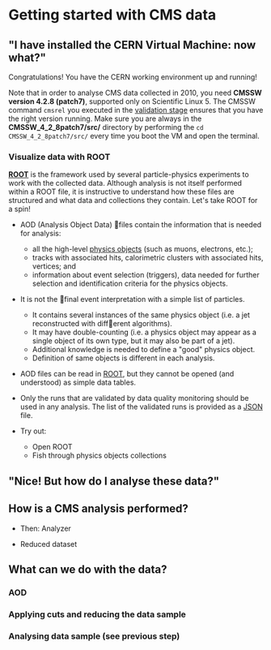 # Getting started with CMS data

## "I have installed the CERN Virtual Machine: now what?"

Congratulations! You have the CERN working environment up and running!

Note that in order to analyse CMS data collected in 2010, you need **CMSSW version 4.2.8 (patch7)**, supported only on Scientific Linux 5. The CMSSW command `cmsrel` you executed in the [validation stage](http://open-data.cern.ch/data/VMs#validate) ensures that you have the right version running. Make sure you are always in the **CMSSW_4_2_8patch7/src/** directory by performing the `cd CMSSW_4_2_8patch7/src/` every time you boot the VM and open the terminal.

### Visualize data with ROOT

**[ROOT](http://root.cern.ch)** is the framework used by several particle-physics experiments to work with the collected data. Although analysis is not itself performed within a ROOT file, it is instructive to understand how these files are structured and what data and collections they contain. Let's take ROOT for a spin!

* AOD (Analysis Object Data) files contain the information that is needed for analysis:
  * all the high-level [physics objects](https://twiki.cern.ch/twiki/bin/view/CMS/DPOAPublicDataReleaseStatement#Physics_objects) (such as muons, electrons, etc.);
  * tracks with associated hits, calorimetric clusters with associated hits, vertices; and
  * information about event selection (triggers), data needed for further selection and identification criteria for the physics objects.
* It is not the final event interpretation with a simple list of particles.
  * It contains several instances of the same physics object (i.e. a jet reconstructed with different algorithms).
  * It may have double-counting (i.e. a physics object may appear as a single object of its own type, but it may also be part of a jet).
  * Additional knowledge is needed to define a "good" physics object.
  * Definition of same objects is different in each analysis.
* AOD files can be read in [ROOT](http://root.cern.ch/), but they cannot be opened (and understood) as simple data tables.
* Only the runs that are validated by data quality monitoring should be used in any analysis. The list of the validated runs is provided as a [JSON](http://json.org/) file.

* Try out:
  * Open ROOT
  * Fish through physics objects collections

## "Nice! But how do I analyse these data?"

## How is a CMS analysis performed?

* Then: Analyzer

* Reduced dataset

## What can we do with the data?

### AOD

### Applying cuts and reducing the data sample

### Analysing data sample (see previous step)
